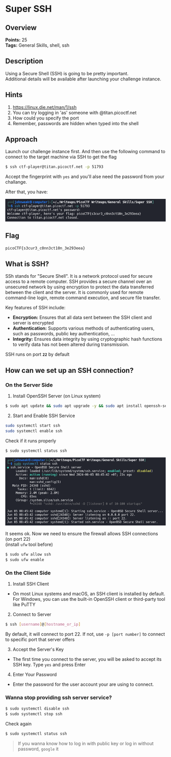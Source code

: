 # Super SSH

## Overview 

**Points:** 25\
**Tags:** General Skills, shell, ssh

## Description

Using a Secure Shell (SSH) is going to be pretty important.\
Additional details will be available after launching your challenge instance.

## Hints

1. https://linux.die.net/man/1/ssh
2. You can try logging in 'as' someone with <user>@titan.picoctf.net
3. How could you specify the port
4. Remember, passwords are hidden when typed into the shell

## Approach

Launch our challenge instance first. And then use the following command to connect to the target machine via SSH to get the flag
```bash
$ ssh ctf-player@titan.picoctf.net -p 51793
```
Accept the fingerprint with `yes` and you'll alse need the password from your challange.

After that, you have:

![alt text](image.png)

## Flag

`picoCTF{s3cur3_c0nn3ct10n_3e293eea}`

## What is SSH?
SSh stands for "Secure Shell". It is a network protocol used for secure access to a remote computer. SSH provides a secure channel over an unsecured network by using encryption to protect the data transferred between the client and the server. It is commonly used for remote command-line login, remote command execution, and secure file transfer.

Key features of SSH include: 
- **Encryption:** Ensures that all data sent between the SSH client and server is encrypted
- **Authentication:** Supports various methods of authenticating users, such as passwords, public key authentication, ...
- **Integrity:** Ensures data integrity by using cryptographic hash functions to verify data has not been altered during transmission.

SSH runs on port **`22`** by default
## How can we set up an SSH connection?

### On the Server Side

1. Install OpenSSH Server (on Linux system)

```bash
$ sudo apt update && sudo apt upgrade -y && sudo apt install openssh-server
```
2. Start and Enable SSH Service

```bash
sudo systemctl start ssh
sudo systemctl enable ssh
```

Check if it runs properly

```bash
$ sudo systemctl status ssh
```

![alt text](image-1.png)

It seems ok. Now we need to ensure the firewall allows SSH connections (on port 22)\
(install `ufw` tool before)
```bash
$ sudo ufw allow ssh
$ sudo ufw enable
```

### On the Client Side

1. Install SSH Client

- On most Linux systems and macOS, an SSH client is installed by default. For Windows, you can use the built-in OpenSSH client or third-party tool like PuTTY

2. Connect to Server

```bash
$ ssh [username]@[hostname_or_ip]
```

By default, it will connect to port 22. If not, use `-p [port number]` to connect to specific port that server offers

3. Accept the Server's Key

- The first time you connect to the server, you will be asked to accept its SSH key. Type `yes` and press Enter

4. Enter Your Password

- Enter the password for the user account your are using to connect.

### Wanna stop providing ssh server service?

```bash
$ sudo systemctl disable ssh
$ sudo systemctl stop ssh
```

Check again
```bash
$ sudo systemctl status ssh
```

> If you wanna know how to log in with public key or log in without password, `google` it
